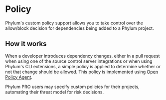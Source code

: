 # Policy

Phylum's custom policy support allows you to take control over the allow/block decision for dependencies being added to a Phylum project.

## How it works

When a developer introduces dependency changes, either in a pull request when using one of the source control server integrations or when using Phylum's CLI extensions, a simple policy is applied to determine whether or not that change should be allowed. This policy is implemented using [Open Policy Agent].

Phylum PRO users may specify custom policies for their projects, automating their threat model for risk decisions.

[Open Policy Agent]: https://www.openpolicyagent.org/
